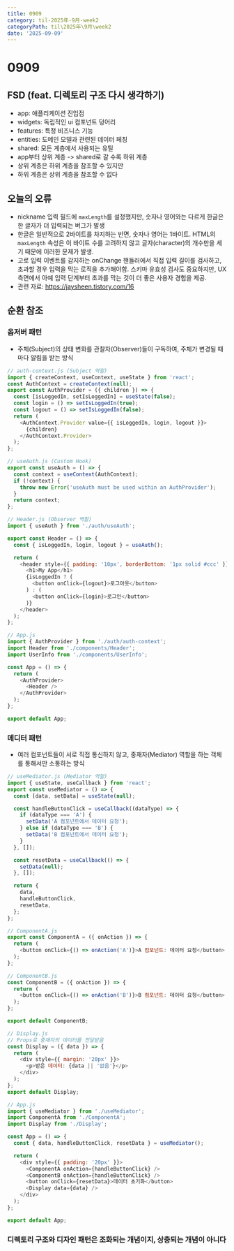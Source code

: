 ```yaml
---
title: 0909
category: til-2025年-9月-week2
categoryPath: til\2025年\9月\week2
date: '2025-09-09'
---
```

# 0909  
## FSD (feat. 디렉토리 구조 다시 생각하기)  
- app: 애플리케이션 진입점  
- widgets: 독립적인 ui 컴포넌트 덩어리  
- features: 특정 비즈니스 기능  
- entities: 도메인 모델과 관련된 데이터 페칭  
- shared: 모든 계층에서 사용되는 유틸  
- app부터 상위 계층 -> shared로 갈 수록 하위 계층  
- 상위 계층은 하위 계층을 참조할 수 있지만  
- 하위 계층은 상위 계층을 참조할 수 없다

## 오늘의 오류  
- nickname 입력 필드에 `maxLength`를 설정했지만, 숫자나 영어와는 다르게 한글은 한 글자가 더 입력되는 버그가 발생  
- 한글은 일반적으로 2바이트를 차지하는 반면, 숫자나 영어는 1바이트. HTML의 `maxLength` 속성은 이 바이트 수를 고려하지 않고 글자(character)의 개수만을 세기 때문에 이러한 문제가 발생.  
- 고로 입력 이벤트를 감지하는 onChange 핸들러에서 직접 입력 길이를 검사하고, 초과할 경우 입력을 막는 로직을 추가해야함. 스키마 유효성 검사도 중요하지만, UX측면에서 아예 입력 단계부터 초과를 막는 것이 더 좋은 사용자 경험을 제공.  
- 관련 자료: https://jaysheen.tistory.com/16

## 순환 참조  
### 옵저버 패턴  
- 주체(Subject)의 상태 변화를 관찰자(Observer)들이 구독하여, 주체가 변경될 때마다 알림을 받는 방식  
```js  
// auth-context.js (Subject 역할)  
import { createContext, useContext, useState } from 'react';  
const AuthContext = createContext(null);  
export const AuthProvider = ({ children }) => {  
  const [isLoggedIn, setIsLoggedIn] = useState(false);  
  const login = () => setIsLoggedIn(true);  
  const logout = () => setIsLoggedIn(false);  
  return (  
    <AuthContext.Provider value={{ isLoggedIn, login, logout }}>  
      {children}  
    </AuthContext.Provider>  
  );  
};

// useAuth.js (Custom Hook)  
export const useAuth = () => {  
  const context = useContext(AuthContext);  
  if (!context) {  
    throw new Error('useAuth must be used within an AuthProvider');  
  }  
  return context;  
};

// Header.js (Observer 역할)  
import { useAuth } from './auth/useAuth';

export const Header = () => {  
  const { isLoggedIn, login, logout } = useAuth();

  return (  
    <header style={{ padding: '10px', borderBottom: '1px solid #ccc' }}>  
      <h1>My App</h1>  
      {isLoggedIn ? (  
        <button onClick={logout}>로그아웃</button>  
      ) : (  
        <button onClick={login}>로그인</button>  
      )}  
    </header>  
  );  
};

// App.js  
import { AuthProvider } from './auth/auth-context';  
import Header from './components/Header';  
import UserInfo from './components/UserInfo';

const App = () => {  
  return (  
    <AuthProvider>  
      <Header />  
    </AuthProvider>  
  );  
};

export default App;  
```  
### 메디터 패턴  
- 여러 컴포넌트들이 서로 직접 통신하지 않고, 중재자(Mediator) 역할을 하는 객체를 통해서만 소통하는 방식  
```js  
// useMediator.js (Mediator 역할)  
import { useState, useCallback } from 'react';  
export const useMediator = () => {  
  const [data, setData] = useState(null);

  const handleButtonClick = useCallback((dataType) => {  
    if (dataType === 'A') {  
      setData('A 컴포넌트에서 데이터 요청');  
    } else if (dataType === 'B') {  
      setData('B 컴포넌트에서 데이터 요청');  
    }  
  }, []);

  const resetData = useCallback(() => {  
    setData(null);  
  }, []);

  return {  
    data,  
    handleButtonClick,  
    resetData,  
  };  
};

// ComponentA.js  
export const ComponentA = ({ onAction }) => {  
  return (  
    <button onClick={() => onAction('A')}>A 컴포넌트: 데이터 요청</button>  
  );  
};

// ComponentB.js  
const ComponentB = ({ onAction }) => {  
  return (  
    <button onClick={() => onAction('B')}>B 컴포넌트: 데이터 요청</button>  
  );  
};

export default ComponentB;

// Display.js  
// Props로 중재자의 데이터를 전달받음  
const Display = ({ data }) => {  
  return (  
    <div style={{ margin: '20px' }}>  
      <p>받은 데이터: {data || '없음'}</p>  
    </div>  
  );  
};  
export default Display;

// App.js  
import { useMediator } from './useMediator';  
import ComponentA from './ComponentA';  
import Display from './Display';

const App = () => {  
  const { data, handleButtonClick, resetData } = useMediator();

  return (  
    <div style={{ padding: '20px' }}>  
      <ComponentA onAction={handleButtonClick} />  
      <ComponentB onAction={handleButtonClick} />  
      <button onClick={resetData}>데이터 초기화</button>  
      <Display data={data} />  
    </div>  
  );  
};

export default App;  
```  
### 디렉토리 구조와 디자인 패턴은 조화되는 개념이지, 상충되는 개념이 아니다
